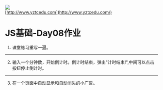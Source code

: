 ![](http://www.yztcedu.com/images/logo.png)     
[http://www.yztcedu.com](http://www.yztcedu.com/)  
# JS基础-Day08作业
1. 课堂练习重写一遍。

---
2. 输入一个分钟数，开始倒计时。倒计时结束，弹出"计时结束!",中间可以点击按钮停止倒计时。

---
3. 在一个页面中自动显示和自动消失的小广告。


